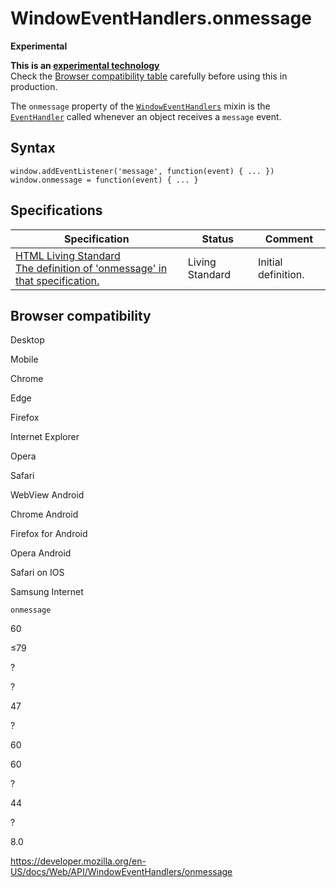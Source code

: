 WindowEventHandlers.onmessage
=============================

**Experimental**

**This is an [experimental technology](https://developer.mozilla.org/en-US/docs/MDN/Guidelines/Conventions_definitions#experimental)**  
Check the [Browser compatibility table](#browser_compatibility) carefully before using this in production.

The `onmessage` property of the [`WindowEventHandlers`](../windoweventhandlers) mixin is the [`EventHandler`](https://developer.mozilla.org/en-US/docs/Web/Events/Event_handlers) called whenever an object receives a `message` event.

Syntax
------

    window.addEventListener('message', function(event) { ... })
    window.onmessage = function(event) { ... }

Specifications
--------------

<table><thead><tr class="header"><th>Specification</th><th>Status</th><th>Comment</th></tr></thead><tbody><tr class="odd"><td><a href="https://html.spec.whatwg.org/multipage/#handler-window-onmessage">HTML Living Standard<br />
<span class="small">The definition of 'onmessage' in that specification.</span></a></td><td><span class="spec-living">Living Standard</span></td><td>Initial definition.</td></tr></tbody></table>

Browser compatibility
---------------------

Desktop

Mobile

Chrome

Edge

Firefox

Internet Explorer

Opera

Safari

WebView Android

Chrome Android

Firefox for Android

Opera Android

Safari on IOS

Samsung Internet

`onmessage`

60

≤79

?

?

47

?

60

60

?

44

?

8.0

<a href="https://developer.mozilla.org/en-US/docs/Web/API/WindowEventHandlers/onmessage" class="_attribution-link">https://developer.mozilla.org/en-US/docs/Web/API/WindowEventHandlers/onmessage</a>
